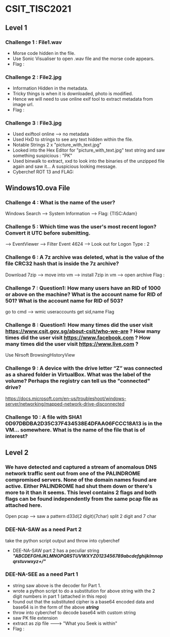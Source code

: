 # CSIT_TISC2021
## Level 1
### Challenge 1 : File1.wav
* Morse code hidden in the file. 
* Use Sonic Visualiser to open .wav file and the morse code appears.
* Flag : 

### Challenge 2 : File2.jpg
* Information Hidden in the metadata. 
* Tricky things is when it is downloaded, photo is modified. 
* Hence we will need to use online exif tool to extract metadata from image url.
* Flag : 

### Challenge 3 : File3.jpg
* Used exiftool online --> no metadata
* Used HxD to strings to see any text hidden within the file. 
* Notable Strings 2 x "picture_with_text.jpg"
* Looked into the Hex Editor for "picture_with_text.jpg" text string and saw something suspicious : "PK"
* Used binwalk to extract, xxd to look into the binaries of the unzipped file again and saw it... A suspicious looking message. 
* Cyberchef ROT 13 and FLAG:   

## Windows10.ova File
### Challenge 4 : What is the name of the user?
Windows Search --> System Information --> Flag: {TISC:Adam}

### Challenge 5 : Which time was the user's most recent logon? Convert it UTC before submitting.
--> EventViewer --> Filter Event 4624 --> Look out for Logon Type : 2

### Challenge 6 : A 7z archive was deleted, what is the value of the file CRC32 hash that is inside the 7z archive?
Download 7zip --> move into vm --> install 7zip in vm --> open archive Flag : 

### Challenge 7 : Question1: How many users have an RID of 1000 or above on the machine? What is the account name for RID of 501? What is the account name for RID of 503?
go to cmd --> wmic useraccounts get sid,name Flag 

### Challenge 8 : Question1: How many times did the user visit https://www.csit.gov.sg/about-csit/who-we-are ? How many times did the user visit https://www.facebook.com ? How many times did the user visit https://www.live.com ?
Use Nirsoft BrowsingHistoryView 

### Challenge 9 : A device with the drive letter “Z” was connected as a shared folder in VirtualBox. What was the label of the volume? Perhaps the registry can tell us the "connected" drive?
https://docs.microsoft.com/en-us/troubleshoot/windows-server/networking/mapped-network-drive-disconnected

### Challenge 10 : A file with SHA1 0D97DBDBA2D35C37F434538E4DFAA06FCCC18A13 is in the VM… somewhere. What is the name of the file that is of interest?

## Level 2
### We have detected and captured a stream of anomalous DNS network traffic sent out from one of the PALINDROME compromised servers. None of the domain names found are active. Either PALINDROME had shut them down or there's more to it than it seems. This level contains 2 flags and both flags can be found independently from the same pcap file as attached here.
Open pcap --> saw a pattern d33d(2 digit)(7char)
split 2 digit and 7 char
### DEE-NA-SAW as a need Part 2
take the python script output and throw into cyberchef
* DEE-NA-SAW part 2 has a peculiar string ***"ABCDEFGHIJKLMNOPQRSTUVWXYZ0123456789abcdefghijklmnopqrstuvwxyz+/"***
### DEE-NA-SEE as a need Part 1
* string saw above is the decoder for Part 1.
* wrote a python script to do a substitution for above string with the 2 digit numbers in part 1 (attached in this repo)
* found out that the substituted cipher is a base64 encoded data and base64 is in the form of the above ***string***
* throw into cyberchef to decode base64 with custom string
* saw PK file extension
* extract as zip file ---> "What you Seek is within"
* Flag : 





